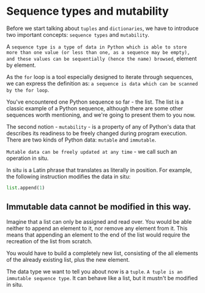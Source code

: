 # Sequence types and mutability
Before we start talking about `tuples` and `dictionaries`, we have to introduce two important concepts: `sequence types` and `mutability`.

A `sequence type is a type of data in Python which is able to store more than one value (or less than one, as a sequence may be empty), and these values can be sequentially (hence the name) browsed`, element by element.

As the `for` loop is a tool especially designed to iterate through sequences, we can express the definition as: `a sequence is data which can be scanned by the for loop`.

You've encountered one Python sequence so far - the list. The list is a classic example of a Python sequence, although there are some other sequences worth mentioning, and we're going to present them to you now.


The second notion - `mutability` - is a property of any of Python's data that describes its readiness to be freely changed during program execution. There are two kinds of Python data: `mutable` and `immutable`.

`Mutable data can be freely updated at any time` - we call such an operation in situ.

In situ is a Latin phrase that translates as literally in position. For example, the following instruction modifies the data in situ:
```py
list.append(1)
```

## Immutable data cannot be modified in this way.

Imagine that a list can only be assigned and read over. You would be able neither to append an element to it, nor remove any element from it. This means that appending an element to the end of the list would require the recreation of the list from scratch.

You would have to build a completely new list, consisting of the all elements of the already existing list, plus the new element.

The data type we want to tell you about now is a `tuple`. `A tuple is an immutable sequence type`. It can behave like a list, but it mustn't be modified in situ.
